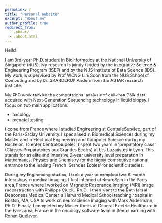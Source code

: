 ```yaml
---
permalink: /
title: "Personal Website"
excerpt: "About me"
author_profile: true
redirect_from: 
  - /about/
  - /about.html
---
```


Hello!

I am 3rd-year Ph.D. student in Bioinformatics at the National University of Singapore (NUS). My research is jointly funded by the Integrative Science \& Engineering Program (ISEP) and by the NUS Institute of Data Science (IDS). My work is supervised by Prof WONG Lim Soon from the NUS School of Computing and by Dr. SKANDERUP Anders from the ASTAR research institute.

My PhD work tackles the computational analysis of cell-free DNA data acquired with Next-Generation Sequencing technology in liquid biopsy. I focus on two main applications:
- oncology
- prenatal testing

I come from France where I studied Engineering at CentraleSupélec, part of the Paris-Saclay University. I specialised in Biomedical Sciences during my Master and in Electrical Engineering and Computer Science during my Bachelor. To enter CentraleSupélec, I spent two years in 'preparatory class' (Classes Préparatoires aux Grandes Écoles) at Les Lazaristes in Lyon. This stands for an elite and intensive 2-year university level preparation in Mathematics, Physics and Chemistry for the highly competitive national entrance to the leading French ‘Grandes Écoles’ for scientific studies.

During my Engineering studies, I took a year to complete two 6-month internships in medical imaging. I first interned at NeuroSpin in the Paris area, France where I worked on Magnetic Resonance Imaging (MRI) image reconstruction with Philippe Ciuciu, Ph.D.. I then went to the Beth Israel Deaconess Medical Center, a Harvard Medical School teaching hospital in Boston, MA, USA to work on neuroscience imaging with Mark Andermann, Ph.D.. Finally, I completed my Master thesis at General Electric Healthcare in the Paris area, France in the oncology software team in Deep Learning with Ronan Quélever.
